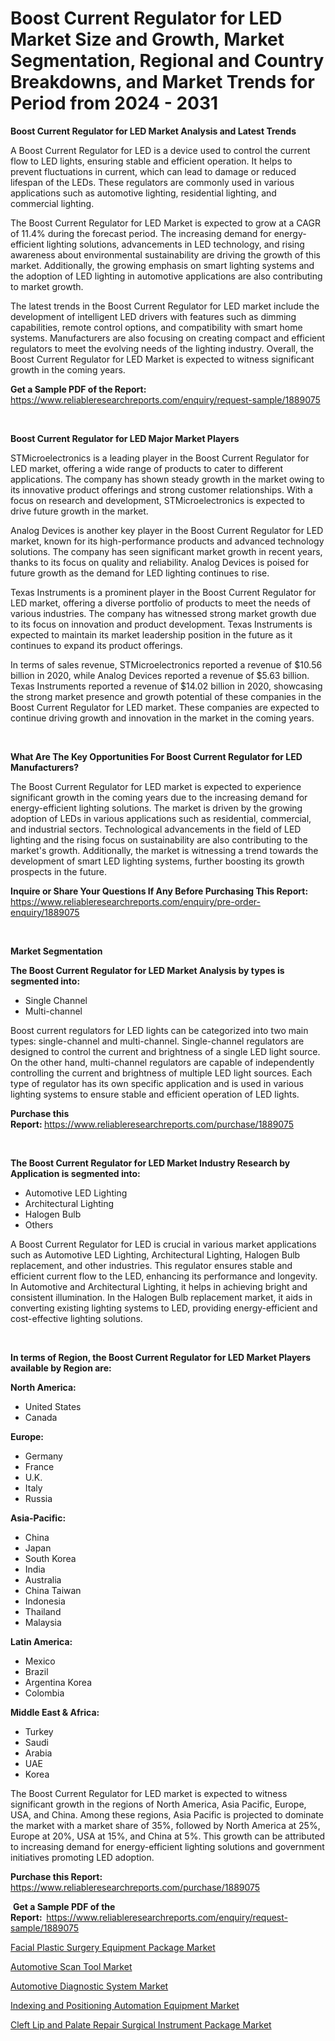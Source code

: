 <p><h1>Boost Current Regulator for LED Market Size and Growth, Market Segmentation, Regional and Country Breakdowns, and Market Trends for Period from 2024 -  2031</h1></p><p><strong>Boost Current Regulator for LED Market Analysis and Latest Trends</strong></p>
<p><p>A Boost Current Regulator for LED is a device used to control the current flow to LED lights, ensuring stable and efficient operation. It helps to prevent fluctuations in current, which can lead to damage or reduced lifespan of the LEDs. These regulators are commonly used in various applications such as automotive lighting, residential lighting, and commercial lighting.</p><p>The Boost Current Regulator for LED Market is expected to grow at a CAGR of 11.4% during the forecast period. The increasing demand for energy-efficient lighting solutions, advancements in LED technology, and rising awareness about environmental sustainability are driving the growth of this market. Additionally, the growing emphasis on smart lighting systems and the adoption of LED lighting in automotive applications are also contributing to market growth.</p><p>The latest trends in the Boost Current Regulator for LED market include the development of intelligent LED drivers with features such as dimming capabilities, remote control options, and compatibility with smart home systems. Manufacturers are also focusing on creating compact and efficient regulators to meet the evolving needs of the lighting industry. Overall, the Boost Current Regulator for LED Market is expected to witness significant growth in the coming years.</p></p>
<p><strong>Get a Sample PDF of the Report:&nbsp;</strong> <a href="https://www.reliableresearchreports.com/enquiry/request-sample/1889075">https://www.reliableresearchreports.com/enquiry/request-sample/1889075</a></p>
<p>&nbsp;</p>
<p><strong>Boost Current Regulator for LED Major Market Players</strong></p>
<p><p>STMicroelectronics is a leading player in the Boost Current Regulator for LED market, offering a wide range of products to cater to different applications. The company has shown steady growth in the market owing to its innovative product offerings and strong customer relationships. With a focus on research and development, STMicroelectronics is expected to drive future growth in the market.</p><p>Analog Devices is another key player in the Boost Current Regulator for LED market, known for its high-performance products and advanced technology solutions. The company has seen significant market growth in recent years, thanks to its focus on quality and reliability. Analog Devices is poised for future growth as the demand for LED lighting continues to rise.</p><p>Texas Instruments is a prominent player in the Boost Current Regulator for LED market, offering a diverse portfolio of products to meet the needs of various industries. The company has witnessed strong market growth due to its focus on innovation and product development. Texas Instruments is expected to maintain its market leadership position in the future as it continues to expand its product offerings.</p><p>In terms of sales revenue, STMicroelectronics reported a revenue of $10.56 billion in 2020, while Analog Devices reported a revenue of $5.63 billion. Texas Instruments reported a revenue of $14.02 billion in 2020, showcasing the strong market presence and growth potential of these companies in the Boost Current Regulator for LED market. These companies are expected to continue driving growth and innovation in the market in the coming years.</p></p>
<p>&nbsp;</p>
<p><strong>What Are The Key Opportunities For Boost Current Regulator for LED Manufacturers?</strong></p>
<p><p>The Boost Current Regulator for LED market is expected to experience significant growth in the coming years due to the increasing demand for energy-efficient lighting solutions. The market is driven by the growing adoption of LEDs in various applications such as residential, commercial, and industrial sectors. Technological advancements in the field of LED lighting and the rising focus on sustainability are also contributing to the market's growth. Additionally, the market is witnessing a trend towards the development of smart LED lighting systems, further boosting its growth prospects in the future.</p></p>
<p><strong>Inquire or Share Your Questions If Any Before Purchasing This Report:</strong> <a href="https://www.reliableresearchreports.com/enquiry/pre-order-enquiry/1889075">https://www.reliableresearchreports.com/enquiry/pre-order-enquiry/1889075</a></p>
<p>&nbsp;</p>
<p><strong>Market Segmentation</strong></p>
<p><strong>The Boost Current Regulator for LED Market Analysis by types is segmented into:</strong></p>
<p><ul><li>Single Channel</li><li>Multi-channel</li></ul></p>
<p><p>Boost current regulators for LED lights can be categorized into two main types: single-channel and multi-channel. Single-channel regulators are designed to control the current and brightness of a single LED light source. On the other hand, multi-channel regulators are capable of independently controlling the current and brightness of multiple LED light sources. Each type of regulator has its own specific application and is used in various lighting systems to ensure stable and efficient operation of LED lights.</p></p>
<p><strong>Purchase this Report:&nbsp;</strong><a href="https://www.reliableresearchreports.com/purchase/1889075">https://www.reliableresearchreports.com/purchase/1889075</a></p>
<p>&nbsp;</p>
<p><strong>The Boost Current Regulator for LED Market Industry Research by Application is segmented into:</strong></p>
<p><ul><li>Automotive LED Lighting</li><li>Architectural Lighting</li><li>Halogen Bulb</li><li>Others</li></ul></p>
<p><p>A Boost Current Regulator for LED is crucial in various market applications such as Automotive LED Lighting, Architectural Lighting, Halogen Bulb replacement, and other industries. This regulator ensures stable and efficient current flow to the LED, enhancing its performance and longevity. In Automotive and Architectural Lighting, it helps in achieving bright and consistent illumination. In the Halogen Bulb replacement market, it aids in converting existing lighting systems to LED, providing energy-efficient and cost-effective lighting solutions.</p></p>
<p>&nbsp;</p>
<p><strong>In terms of Region, the Boost Current Regulator for LED Market Players available by Region are:</strong></p>
<p>
    <p> <strong> North America: </strong>
        <ul>
            <li>United States</li>
            <li>Canada</li>
        </ul>
        </p> 
    <p> <strong> Europe: </strong>
        <ul>
            <li>Germany</li>
            <li>France</li>
            <li>U.K.</li>
            <li>Italy</li>
            <li>Russia</li>
        </ul>
        </p> 
    <p> <strong> Asia-Pacific: </strong>
        <ul>
            <li>China</li>
            <li>Japan</li>
            <li>South Korea</li>
            <li>India</li>
            <li>Australia</li>
            <li>China Taiwan</li>
            <li>Indonesia</li>
            <li>Thailand</li>
            <li>Malaysia</li>
        </ul>
        </p> 
    <p> <strong> Latin America: </strong>
        <ul>
            <li>Mexico</li>
            <li>Brazil</li>
            <li>Argentina Korea</li>
            <li>Colombia</li>
        </ul>
        </p> 
    <p> <strong> Middle East & Africa: </strong>
        <ul>
            <li>Turkey</li>
            <li>Saudi</li>
            <li>Arabia</li>
            <li>UAE</li>
            <li>Korea</li>
        </ul>
    </p>
    </p>
<p><p>The Boost Current Regulator for LED market is expected to witness significant growth in the regions of North America, Asia Pacific, Europe, USA, and China. Among these regions, Asia Pacific is projected to dominate the market with a market share of 35%, followed by North America at 25%, Europe at 20%, USA at 15%, and China at 5%. This growth can be attributed to increasing demand for energy-efficient lighting solutions and government initiatives promoting LED adoption.</p></p>
<p><strong>Purchase this Report: </strong><a href="https://www.reliableresearchreports.com/purchase/1889075">https://www.reliableresearchreports.com/purchase/1889075</a></p>
<p>&nbsp;<strong>Get a Sample PDF of the Report:&nbsp;&nbsp;</strong><a href="https://www.reliableresearchreports.com/enquiry/request-sample/1889075">https://www.reliableresearchreports.com/enquiry/request-sample/1889075</a></p>
<p><strong></strong></p>
<p><p><a href="https://extreme-scabiosa-c81.notion.site/Facial-Plastic-Surgery-Equipment-Package-Market-Research-Report-Unlocks-Analysis-on-the-Market-Finan-04afc2ce81e44dd88b4accaba9b5cfef">Facial Plastic Surgery Equipment Package Market</a></p><p><a href="https://view.publitas.com/reportprime-1/automotive-scan-tool-market-provides-a-comprehensive-analysis-including-a-macro-overview-of-the-market-as-well-as-micro-details-such-as-market-size-and-competitive-landscape/">Automotive Scan Tool Market</a></p><p><a href="https://view.publitas.com/reportprime-1/automotive-diagnostic-system-market-research-report-unlocks-analysis-on-the-market-financial-status-market-size-and-market-revenue-upto-2031/">Automotive Diagnostic System Market</a></p><p><a href="https://github.com/edytherolanlouisejk1miz0wig/Market-Research-Report-List-1/blob/main/indexing-and-positioning-automation-equipment-market.md">Indexing and Positioning Automation Equipment Market</a></p><p><a href="https://metal-farmhouse-e95.notion.site/Cleft-Lip-and-Palate-Repair-Surgical-Instrument-Package-Market-Size-Focuses-on-Market-Dynamics-In-D-845bc6c1c4dd4662bd9b2aad550e8d98">Cleft Lip and Palate Repair Surgical Instrument Package Market</a></p></p>